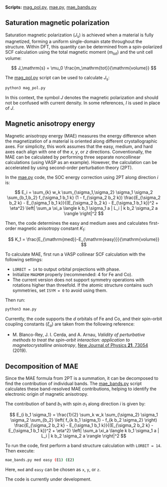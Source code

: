 **Scripts:** [mag_pol.py](https://github.com/tangzhao20/dftscr/blob/main/src/mag_pol.py), [mae.py](https://github.com/tangzhao20/dftscr/blob/main/src/mae.py), [mae_bands.py](https://github.com/tangzhao20/dftscr/blob/main/src/mae_bands.py)

## Saturation magnetic polarization

Saturation magnetic polarization (*J*<sub>s</sub>) is achieved when a material is fully magnetized, forming a uniform single-domain state throughout the structure. Within DFT, this quantity can be determined from a spin-polarized SCF calculation using the total magnetic moment (*m*<sub>tot</sub>) and the unit cell volume:  

$$
J_\mathrm{s} = \mu_0 \frac{m_\mathrm{tot}}{\mathrm{volume}}
$$

The [mag_pol.py](https://github.com/tangzhao20/dftscr/blob/main/src/mag_pol.py) script can be used to calculate *J*<sub>s</sub>:  

```bash
python3 mag_pol.py
```

In this context, the symbol *J* denotes the magnetic polarization and should not be confused with current density. In some references, *I* is used in place of *J*.  

## Magnetic anisotropy energy

Magnetic anisotropy energy (MAE) measures the energy difference when the magnetization of a material is oriented along different crystallographic axes. For simplicity, this work assumes that the easy, medium, and hard axes each align with one of the *x*, *y*, or *z* directions. Conventionally, the MAE can be calculated by performing three separate noncollinear calculations (using VASP as an example). However, the calculation can be accelerated by using second-order perturbation theory (2PT).

In the [mae.py](https://github.com/tangzhao20/dftscr/blob/main/src/mae.py) code, the SOC energy correction using 2PT along direction *i* is:

$$
E_i = \sum_{k} w_k 
\sum_{\sigma_1,\sigma_2} \sigma_1 \sigma_2 
\sum_{b_1,b_2} f_{\sigma_1 b_1 k} (1 - f_{\sigma_2 b_2 k}) 
\frac{E_{\sigma_2 b_2 k} - E_{\sigma_1 b_1 k}}{(E_{\sigma_2 b_2 k} - E_{\sigma_1 b_1 k})^2 + \eta^2} 
\left| \sum_a \xi_a \langle k b_1 \sigma_1 a | L_i | k b_2 \sigma_2 a \rangle \right|^2
$$

Then, the code determines the easy and medium axes and calculates first-order magnetic anisotropy constant *K*<sub>1</sub>:

$$
K_1 = \frac{E_{\mathrm{med}}-E_{\mathrm{easy}}}{\mathrm{volume}}
$$

To calculate MAE, first run a VASP collinear SCF calculation with the following settings:
- `LORBIT = 14` to output orbital projections with phase.  
- Initialize `MAGMOM` properly (recommended: 4 for Fe and Co).  
- The current version does not support symmetry operations with rotations higher than threefold. If the atomic structure contains such symmetries, set `ISYM = 0` to avoid using them.  

Then run:
```bash
python3 mae.py
```

Currently, the code supports the *d* orbitals of Fe and Co, and their spin-orbit coupling constants (*ξ<sub>a</sub>*) are taken from the following reference:
* M. Blanco-Rey, J. I. Cerda, and A. Arnau, *Validity of perturbative methods to treat the spin–orbit interaction: application to magnetocrystalline anisotropy*, [New Journal of Physics **21**, 73054](https://dx.doi.org/10.1088/1367-2630/ab3060) (2019).  

## Decomposition of MAE

Since the MAE formula from 2PT is a summation, it can be decomposed to find the contribution of individual bands. The [mae_bands.py](https://github.com/tangzhao20/dftscr/blob/main/src/mae_bands.py) script calculates these band-resolved MAE contributions, helping to identify the electronic origin of magnetic anisotropy.  

The contribution of band *b*<sub>1</sub> with spin *σ*<sub>1</sub> along direction *i* is given by:

$$
E_{i b_1 \sigma_1} = \frac{1}{2} \sum_k w_k \sum_{\sigma_2} \sigma_1 \sigma_2 \sum_{b_2}
   \left( f_{k b_1 \sigma_1} - f_{k b_2 \sigma_2} \right) 
   \frac{E_{\sigma_2 b_2 k} - E_{\sigma_1 b_1 k}}{(E_{\sigma_2 b_2 k} - E_{\sigma_1 b_1 k})^2 + \eta^2}
   \left| \sum_a \xi_a \langle k b_1 \sigma_1 a | L_i | k b_2 \sigma_2 a \rangle \right|^2
$$

To run the code, first perform a band structure calculation with `LORBIT = 14`. Then execute:

```bash
mae_bands.py med easy (E1) (E2)
```

Here, `med` and `easy` can be chosen as `x`, `y`, or `z`.

The code is currently under development. 
